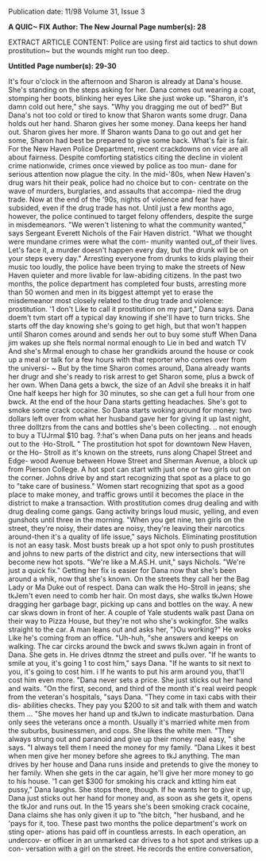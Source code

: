 Publication date: 11/98
Volume 31, Issue 3

**A QUIC~ FIX**
**Author: The New Journal**
**Page number(s): 28**

EXTRACT ARTICLE CONTENT:
Police are using first aid tactics 
to shut down prostitution~ 
but the wounds might 
run too deep.


**Untitled**
**Page number(s): 29-30**

It's four o'clock in the afternoon and Sharon is already at Dana's house. 
She's standing on the steps asking for her. Dana comes out wearing a coat, 
stomping her boots, blinking her eyes Like she just woke up. "Sharon, it's 
damn cold out here," she says. "Why you dragging me out of bed?" But 
Dana's not too cold or tired to know that Sharon wants some drugr. Dana 
holds out her hand. Sharon gives her some money. Dana keeps her hand 
out. Sharon gives her more. If Sharon wants Dana to go out and get her 
some, Sharon had best be prepared to give some back. What's fair is fair. 
For the New Haven Police Department, recent crackdowns on vice 
are all about fairness. Despite comforting statistics citing the decline in 
violent crime nationwide, crimes once viewed by police as too mun-
dane for serious attention now plague the city. In the mid-'80s, when 
New Haven's drug wars hit their peak, police had no choice but to con-
centrate on the wave of murders, burglaries, and assaults that accompa-
nied the drug trade. Now at the end of the '90s, nights of violence and 
fear have subsided, even if the drug trade has not. Until just a few 
months ago, however, the police continued to target felony offenders, 
despite the surge in misdemeanors. "We weren't listening to what the 
community wanted," says Sergeant Everett Nichols of the Fair Haven 
district. "What we thought were mundane crimes were what the com-
munity wanted out_of their lives. Let's face it, a murder doesn't happen 
every day, but the drunk will be on your steps every day." Arresting 
everyone from drunks to kids playing their music too loudly, the police 
have been trying to make the streets of New Haven quieter and more 
livable for law-abiding citizens. In the past two months, the police 
department has completed four busts, arresting more than 50 women 
and men in its biggest attempt yet to erase the misdemeanor most 
closely related to the drug trade and violence: prostitution. 
'1 don't Like to call it prostitution on my part," Dana says. Dana doem't 
tvm start off a typical day knowing if she'll have to turn tricks. She starts off 
the day knowing she's going to get high, but that won't happen until Sharon 
comes around and sends her out to buy some stuff When Dana jim wakes 
up she ftels normal normal enough to Lie in bed and watch TV And she's 
Mrmal enough to chase her grandkids around the house or cook up a meal 
or talk for a few hours with that reporter who comes over from the universi-
~ But by the time Sharon comes around, Dana already wants her drugr 
and she's ready to risk arrest to get Sharon some, plus a bwck of her own. 
When Dana gets a bwck, the size of an Advil she breaks it in half One 
half keeps her high for 30 minutes, so she can get a full hour from one bwck. 
At the end of the hour Dana starts getting headaches. She's got to smoke 
some crack cocaine. So Dana starts woking around for money: two dollars 
left over from what her husband gave her for giving it up last night, three 
dolltzrs from the cans and bottles she's been collecting. .. not enough to buy a 
TUJrmal $10 bag. ?:hat's when Dana puts on her jeans and heads out to the 
·Ho-StrolL " 
The prostitution hot spot for downtown New Haven, or the Ho-
Stroll as it's known on the streets, runs along Chapel Street and Edge-
wood Avenue between Howe Street and Sherman Avenue, a block up 
from Pierson College. A hot spot can start with just one or two girls out 
on the corner. Johns drive by and start recognizing that spot as a place 
to go to "take care of business." Women start recognizing that spot as a 
good place to make money, and traffic grows until it becomes the place 
in the district to make a transaction. With prostitution comes drug 
dealing and with drug dealing come gangs. Gang activity brings loud 
music, yelling, and even gunshots until three in the morning. "When 
you get nine, ten girls on the street, they're noisy, their dates are noisy, 
they're leaving their narcotics around-then it's a quality of life issue," 
says Nichols. Eliminating prostitution is not an easy task. Most busts 
break up a hot spot only to push prostitutes and johns to new parts of 
the district and city, new intersections that will become new hot spots. 
"We're like a M.AS.H. unit," says Nichols. "We're just a quick fix." 
Getting her fix is easier for Dana now that she's been around a whik, 
now that she's known. On the streets they call her the Bag Lady or Ma Duke 
out of respect. Dana can walk the Ho-Stroll in jeans; she tkJem't even need 
to comb her hair. On most days, she walks tkJwn Howe dragging her 
garbage bagr, picking up cans and bottles on the way. A new car skws down 
in front of her. A couple of Yale students walk past Dana on their way to 
Pizza House, but they're not who she's wokingfor. She walks straight to the 
car. A man leans out and asks her, "}Ou working?" He woks Like he's coming 
from an office. "Uh-huh, "she answers and keeps on walking. The car circks 
around the bwck and swws tkJwn again in front of Dana. She gets in. He 
drives dtnmz the street and pulls over. "If he wants to smile at you, it's going 1 
to cost him," says Dana. "If he wants to sit next to you, it's going to cost him. i 
If he wants to put his arm around you, that'll cost him even more. "Dana 
never sets a price. She just sticks out her hand and waits. 
"On the first, second, and third of the month it's real weird peopk from 
the veteran's hospitals, "says Dana. "They come in taxi cabs with their dis-
abilities checks. They pay you $200 to sit and talk with them and watch 
them ... "She moves her hand up and tkJwn to indicate masturbation. Dana 
only sees the veterans once a month. Usually it's married white men from 
the suburbs, businessmen, and cops. She likes the white men. "They always 
strung out and paranoid and give up their money real easy, " she says. "I 
always tell them I need the money for my family. "Dana Likes it best when 
men give her money before she agrees to tkJ anything. The man drives by her 
house and Dana runs inside and pretends to give the money to her family. 
When she gets in the car again, he'll give her more money to go to his house. 
'1 can get $300 for smoking his crack and ktting him eat pussy," Dana 
laughs. She stops there, though. If he wants her to give it up, Dana just 
sticks out her hand for money and, as soon as she gets it, opens the tkJor and 
runs out. In the 15 years she's been smoking crack cocaine, Dana claims she 
has only given it up to "the bitch, "her husband, and he 'pays for it, too. 
These past two months the police department's work on sting oper-
ations has paid off in countless arrests. In each operation, an undercov-
er officer in an unmarked car drives to a hot spot and strikes up a con-
versation with a girl on the street. He records the entire conversation,
